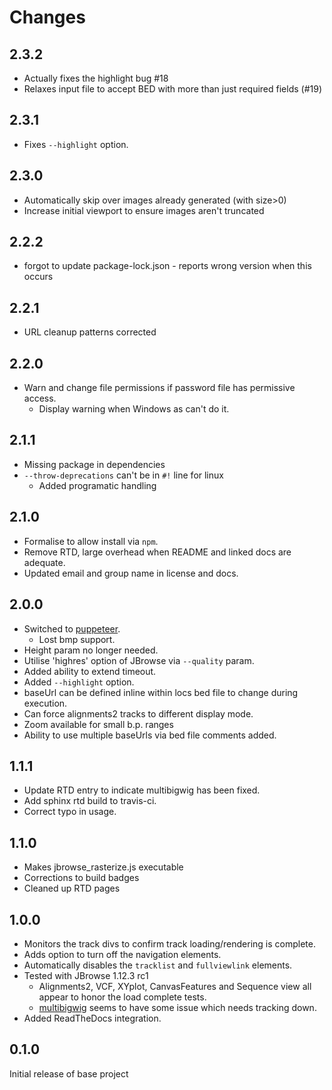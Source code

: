 # Changes

## 2.3.2

* Actually fixes the highlight bug #18
* Relaxes input file to accept BED with more than just required fields (#19)

## 2.3.1

* Fixes `--highlight` option.

## 2.3.0

* Automatically skip over images already generated (with size>0)
* Increase initial viewport to ensure images aren't truncated

## 2.2.2

* forgot to update package-lock.json - reports wrong version when this occurs

## 2.2.1

* URL cleanup patterns corrected

## 2.2.0

* Warn and change file permissions if password file has permissive access.
  * Display warning when Windows as can't do it.

## 2.1.1

* Missing package in dependencies
* `--throw-deprecations` can't be in `#!` line for linux
  * Added programatic handling

## 2.1.0

* Formalise to allow install via `npm`.
* Remove RTD, large overhead when README and linked docs are adequate.
* Updated email and group name in license and docs.

## 2.0.0

* Switched to [puppeteer](https://github.com/GoogleChrome/puppeteer).
  * Lost bmp support.
* Height param no longer needed.
* Utilise 'highres' option of JBrowse via `--quality` param.
* Added ability to extend timeout.
* Added `--highlight` option.
* baseUrl can be defined inline within locs bed file to change during execution.
* Can force alignments2 tracks to different display mode.
* Zoom available for small b.p. ranges
* Ability to use multiple baseUrls via bed file comments added.

## 1.1.1

* Update RTD entry to indicate multibigwig has been fixed.
* Add sphinx rtd build to travis-ci.
* Correct typo in usage.

## 1.1.0

* Makes jbrowse_rasterize.js executable
* Corrections to build badges
* Cleaned up RTD pages

## 1.0.0

* Monitors the track divs to confirm track loading/rendering is complete.
* Adds option to turn off the navigation elements.
* Automatically disables the `tracklist` and `fullviewlink` elements.
* Tested with JBrowse 1.12.3 rc1
  * Alignments2, VCF, XYplot, CanvasFeatures and Sequence view all appear to honor the load complete tests.
  * [multibigwig](https://github.com/elsiklab/multibigwig) seems to have some issue which needs tracking down.
* Added ReadTheDocs integration.

## 0.1.0

Initial release of base project
